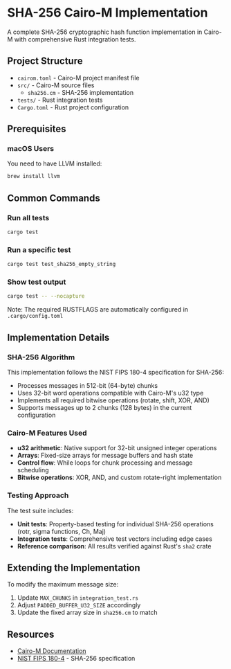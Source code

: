 # SHA-256 Cairo-M Implementation

A complete SHA-256 cryptographic hash function implementation in Cairo-M with
comprehensive Rust integration tests.

## Project Structure

- `cairom.toml` - Cairo-M project manifest file
- `src/` - Cairo-M source files
  - `sha256.cm` - SHA-256 implementation
- `tests/` - Rust integration tests
- `Cargo.toml` - Rust project configuration

## Prerequisites

### macOS Users

You need to have LLVM installed:

```bash
brew install llvm
```

## Common Commands

### Run all tests

```bash
cargo test
```

### Run a specific test

```bash
cargo test test_sha256_empty_string
```

### Show test output

```bash
cargo test -- --nocapture
```

Note: The required RUSTFLAGS are automatically configured in
`.cargo/config.toml`

## Implementation Details

### SHA-256 Algorithm

This implementation follows the NIST FIPS 180-4 specification for SHA-256:

- Processes messages in 512-bit (64-byte) chunks
- Uses 32-bit word operations compatible with Cairo-M's u32 type
- Implements all required bitwise operations (rotate, shift, XOR, AND)
- Supports messages up to 2 chunks (128 bytes) in the current configuration

### Cairo-M Features Used

- **u32 arithmetic**: Native support for 32-bit unsigned integer operations
- **Arrays**: Fixed-size arrays for message buffers and hash state
- **Control flow**: While loops for chunk processing and message scheduling
- **Bitwise operations**: XOR, AND, and custom rotate-right implementation

### Testing Approach

The test suite includes:

- **Unit tests**: Property-based testing for individual SHA-256 operations
  (rotr, sigma functions, Ch, Maj)
- **Integration tests**: Comprehensive test vectors including edge cases
- **Reference comparison**: All results verified against Rust's `sha2` crate

## Extending the Implementation

To modify the maximum message size:

1. Update `MAX_CHUNKS` in `integration_test.rs`
2. Adjust `PADDED_BUFFER_U32_SIZE` accordingly
3. Update the fixed array size in `sha256.cm` to match

## Resources

- [Cairo-M Documentation](https://github.com/kkrt-labs/cairo-m)
- [NIST FIPS 180-4](https://nvlpubs.nist.gov/nistpubs/FIPS/NIST.FIPS.180-4.pdf) -
  SHA-256 specification
